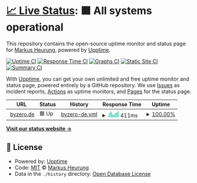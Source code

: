 # [📈 Live Status](https://muhh.github.io/muhh-upptime): <!--live status--> **🟩 All systems operational**

This repository contains the open-source uptime monitor and status page for [Markus Heurung](https://byzero.de), powered by [Upptime](https://github.com/upptime/upptime).

[![Uptime CI](https://github.com/muhh/muhh-upptime/workflows/Uptime%20CI/badge.svg)](https://github.com/muhh/muhh-upptime/actions?query=workflow%3A%22Uptime+CI%22)
[![Response Time CI](https://github.com/muhh/muhh-upptime/workflows/Response%20Time%20CI/badge.svg)](https://github.com/muhh/muhh-upptime/actions?query=workflow%3A%22Response+Time+CI%22)
[![Graphs CI](https://github.com/muhh/muhh-upptime/workflows/Graphs%20CI/badge.svg)](https://github.com/muhh/muhh-upptime/actions?query=workflow%3A%22Graphs+CI%22)
[![Static Site CI](https://github.com/muhh/muhh-upptime/workflows/Static%20Site%20CI/badge.svg)](https://github.com/muhh/muhh-upptime/actions?query=workflow%3A%22Static+Site+CI%22)
[![Summary CI](https://github.com/muhh/muhh-upptime/workflows/Summary%20CI/badge.svg)](https://github.com/muhh/muhh-upptime/actions?query=workflow%3A%22Summary+CI%22)

With [Upptime](https://upptime.js.org), you can get your own unlimited and free uptime monitor and status page, powered entirely by a GitHub repository. We use [Issues](https://github.com/muhh/muhh-upptime/issues) as incident reports, [Actions](https://github.com/muhh/muhh-upptime/actions) as uptime monitors, and [Pages](https://muhh.github.io/muhh-upptime) for the status page.

<!--start: status pages-->
<!-- This summary is generated by Upptime (https://github.com/upptime/upptime) -->
<!-- Do not edit this manually, your changes will be overwritten -->
<!-- prettier-ignore -->
| URL | Status | History | Response Time | Uptime |
| --- | ------ | ------- | ------------- | ------ |
| <img alt="" src="https://favicons.githubusercontent.com/www.byzero.de" height="13"> [byzero.de](https://www.byzero.de) | 🟩 Up | [byzero-de.yml](https://github.com/muhh/muhh-upptime/commits/HEAD/history/byzero-de.yml) | <details><summary><img alt="Response time graph" src="./graphs/byzero-de/response-time-week.png" height="20"> 411ms</summary><br><a href="https://muhh.github.io/muhh-upptime/history/byzero-de"><img alt="Response time 516" src="https://img.shields.io/endpoint?url=https%3A%2F%2Fraw.githubusercontent.com%2Fmuhh%2Fmuhh-upptime%2FHEAD%2Fapi%2Fbyzero-de%2Fresponse-time.json"></a><br><a href="https://muhh.github.io/muhh-upptime/history/byzero-de"><img alt="24-hour response time 208" src="https://img.shields.io/endpoint?url=https%3A%2F%2Fraw.githubusercontent.com%2Fmuhh%2Fmuhh-upptime%2FHEAD%2Fapi%2Fbyzero-de%2Fresponse-time-day.json"></a><br><a href="https://muhh.github.io/muhh-upptime/history/byzero-de"><img alt="7-day response time 411" src="https://img.shields.io/endpoint?url=https%3A%2F%2Fraw.githubusercontent.com%2Fmuhh%2Fmuhh-upptime%2FHEAD%2Fapi%2Fbyzero-de%2Fresponse-time-week.json"></a><br><a href="https://muhh.github.io/muhh-upptime/history/byzero-de"><img alt="30-day response time 430" src="https://img.shields.io/endpoint?url=https%3A%2F%2Fraw.githubusercontent.com%2Fmuhh%2Fmuhh-upptime%2FHEAD%2Fapi%2Fbyzero-de%2Fresponse-time-month.json"></a><br><a href="https://muhh.github.io/muhh-upptime/history/byzero-de"><img alt="1-year response time 516" src="https://img.shields.io/endpoint?url=https%3A%2F%2Fraw.githubusercontent.com%2Fmuhh%2Fmuhh-upptime%2FHEAD%2Fapi%2Fbyzero-de%2Fresponse-time-year.json"></a></details> | <details><summary><a href="https://muhh.github.io/muhh-upptime/history/byzero-de">100.00%</a></summary><a href="https://muhh.github.io/muhh-upptime/history/byzero-de"><img alt="All-time uptime 99.84%" src="https://img.shields.io/endpoint?url=https%3A%2F%2Fraw.githubusercontent.com%2Fmuhh%2Fmuhh-upptime%2FHEAD%2Fapi%2Fbyzero-de%2Fuptime.json"></a><br><a href="https://muhh.github.io/muhh-upptime/history/byzero-de"><img alt="24-hour uptime 100.00%" src="https://img.shields.io/endpoint?url=https%3A%2F%2Fraw.githubusercontent.com%2Fmuhh%2Fmuhh-upptime%2FHEAD%2Fapi%2Fbyzero-de%2Fuptime-day.json"></a><br><a href="https://muhh.github.io/muhh-upptime/history/byzero-de"><img alt="7-day uptime 100.00%" src="https://img.shields.io/endpoint?url=https%3A%2F%2Fraw.githubusercontent.com%2Fmuhh%2Fmuhh-upptime%2FHEAD%2Fapi%2Fbyzero-de%2Fuptime-week.json"></a><br><a href="https://muhh.github.io/muhh-upptime/history/byzero-de"><img alt="30-day uptime 100.00%" src="https://img.shields.io/endpoint?url=https%3A%2F%2Fraw.githubusercontent.com%2Fmuhh%2Fmuhh-upptime%2FHEAD%2Fapi%2Fbyzero-de%2Fuptime-month.json"></a><br><a href="https://muhh.github.io/muhh-upptime/history/byzero-de"><img alt="1-year uptime 99.84%" src="https://img.shields.io/endpoint?url=https%3A%2F%2Fraw.githubusercontent.com%2Fmuhh%2Fmuhh-upptime%2FHEAD%2Fapi%2Fbyzero-de%2Fuptime-year.json"></a></details>

<!--end: status pages-->

[**Visit our status website →**](https://muhh.github.io/muhh-upptime)

## 📄 License

- Powered by: [Upptime](https://github.com/upptime/upptime)
- Code: [MIT](./LICENSE) © [Markus Heurung](https://byzero.de)
- Data in the `./history` directory: [Open Database License](https://opendatacommons.org/licenses/odbl/1-0/)
